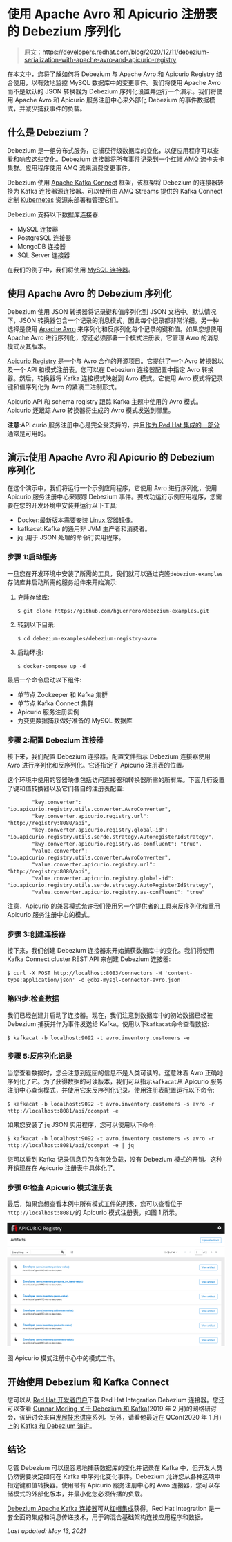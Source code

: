 # 使用 Apache Avro 和 Apicurio 注册表的 Debezium 序列化

> 原文：<https://developers.redhat.com/blog/2020/12/11/debezium-serialization-with-apache-avro-and-apicurio-registry>

在本文中，您将了解如何将 Debezium 与 Apache Avro 和 Apicurio Registry 结合使用，以有效地监控 MySQL 数据库中的变更事件。我们将使用 Apache Avro 而不是默认的 JSON 转换器为 Debezium 序列化设置并运行一个演示。我们将使用 Apache Avro 和 Apicurio 服务注册中心来外部化 Debezium 的事件数据模式，并减少捕获事件的负载。

## 什么是 Debezium？

Debezium 是一组分布式服务，它捕获行级数据库的变化，以便应用程序可以查看和响应这些变化。Debezium 连接器将所有事件记录到一个[红帽 AMQ 流](https://developers.redhat.com/blog/2018/10/29/how-to-run-kafka-on-openshift-the-enterprise-kubernetes-with-amq-streams/)卡夫卡集群。应用程序使用 AMQ 流来消费变更事件。

Debezium 使用 [Apache Kafka Connect](https://developers.redhat.com/blog/2020/02/14/using-secrets-in-apache-kafka-connect-configuration/) 框架，该框架将 Debezium 的连接器转换为 Kafka 连接器源连接器。可以使用由 AMQ Streams 提供的 Kafka Connect 定制 [Kubernetes](https://developers.redhat.com/topics/kubernetes) 资源来部署和管理它们。

Debezium 支持以下数据库连接器:

*   MySQL 连接器
*   PostgreSQL 连接器
*   MongoDB 连接器
*   SQL Server 连接器

在我们的例子中，我们将使用 [MySQL 连接器](https://debezium.io/documentation/reference/1.3/connectors/mysql.html)。

## 使用 Apache Avro 的 Debezium 序列化

Debezium 使用 JSON 转换器将记录键和值序列化到 JSON 文档中。默认情况下，JSON 转换器包含一个记录的消息模式，因此每个记录都非常详细。另一种选择是使用 [Apache Avro](https://avro.apache.org/) 来序列化和反序列化每个记录的键和值。如果您想使用 Apache Avro 进行序列化，您还必须部署一个模式注册表，它管理 Avro 的消息模式及其版本。

[Apicurio Registry](https://github.com/Apicurio/apicurio-registry) 是一个与 Avro 合作的开源项目。它提供了一个 Avro 转换器以及一个 API 和模式注册表。您可以在 Debezium 连接器配置中指定 Avro 转换器。然后，转换器将 Kafka 连接模式映射到 Avro 模式。它使用 Avro 模式将记录键和值序列化为 Avro 的紧凑二进制形式。

Apicurio API 和 schema registry 跟踪 Kafka 主题中使用的 Avro 模式。Apicurio 还跟踪 Avro 转换器将生成的 Avro 模式发送到哪里。

**注意**:API curio 服务注册中心是完全受支持的，并且[作为 Red Hat 集成的一部分](https://developers.redhat.com/blog/2020/12/09/new-features-and-storage-options-in-red-hat-integration-service-registry-1-1-ga/)通常是可用的。

## 演示:使用 Apache Avro 和 Apicurio 的 Debezium 序列化

在这个演示中，我们将运行一个示例应用程序，它使用 Avro 进行序列化，使用 Apicurio 服务注册中心来跟踪 Debezium 事件。要成功运行示例应用程序，您需要在您的开发环境中安装并运行以下工具:

*   Docker:最新版本需要安装 [Linux 容器镜像](https://docs.docker.com/engine/install/)。
*   kafkacat:Kafka 的通用非 JVM 生产者和消费者。
*   jq :用于 JSON 处理的命令行实用程序。

### 步骤 1:启动服务

一旦您在开发环境中安装了所需的工具，我们就可以通过克隆`debezium-examples`存储库并启动所需的服务组件来开始演示:

1.  克隆存储库:

    ```
    $ git clone https://github.com/hguerrero/debezium-examples.git
    ```

2.  转到以下目录:

    ```
    $ cd debezium-examples/debezium-registry-avro
    ```

3.  启动环境:

    ```
    $ docker-compose up -d
    ```

最后一个命令启动以下组件:

*   单节点 Zookeeper 和 Kafka 集群
*   单节点 Kafka Connect 集群
*   Apicurio 服务注册实例
*   为变更数据捕获做好准备的 MySQL 数据库

### 步骤 2:配置 Debezium 连接器

接下来，我们配置 Debezium 连接器。配置文件指示 Debezium 连接器使用 Avro 进行序列化和反序列化。它还指定了 Apicurio 注册表的位置。

这个环境中使用的容器映像包括访问连接器和转换器所需的所有库。下面几行设置了键和值转换器以及它们各自的注册表配置:

```
        "key.converter": "io.apicurio.registry.utils.converter.AvroConverter",
        "key.converter.apicurio.registry.url": "http://registry:8080/api",
        "key.converter.apicurio.registry.global-id": "io.apicurio.registry.utils.serde.strategy.AutoRegisterIdStrategy",
        "kwy.converter.apicurio.registry.as-confluent": "true",
        "value.converter": "io.apicurio.registry.utils.converter.AvroConverter",
        "value.converter.apicurio.registry.url": "http://registry:8080/api",
        "value.converter.apicurio.registry.global-id": "io.apicurio.registry.utils.serde.strategy.AutoRegisterIdStrategy",
        "value.converter.apicurio.registry.as-confluent": "true"

```

注意，Apicurio 的兼容模式允许我们使用另一个提供者的工具来反序列化和重用 Apicurio 服务注册中心的模式。

### 步骤 3:创建连接器

接下来，我们创建 Debezium 连接器来开始捕获数据库中的变化。我们将使用 Kafka Connect cluster REST API 来创建 Debezium 连接器:

```
$ curl -X POST http://localhost:8083/connectors -H 'content-type:application/json' -d @dbz-mysql-connector-avro.json

```

### 第四步:检查数据

我们已经创建并启动了连接器。现在，我们注意到数据库中的初始数据已经被 Debezium 捕获并作为事件发送给 Kafka。使用以下`kafkacat`命令查看数据:

```
$ kafkacat -b localhost:9092 -t avro.inventory.customers -e

```

### 步骤 5:反序列化记录

当您查看数据时，您会注意到返回的信息不是人类可读的。这意味着 Avro 正确地序列化了它。为了获得数据的可读版本，我们可以指示`kafkacat`从 Apicurio 服务注册中心查询模式，并使用它来反序列化记录。使用注册表配置运行以下命令:

```
$ kafkacat -b localhost:9092 -t avro.inventory.customers -s avro -r http://localhost:8081/api/ccompat -e

```

如果您安装了`jq` JSON 实用程序，您可以使用以下命令:

```
$ kafkacat -b localhost:9092 -t avro.inventory.customers -s avro -r http://localhost:8081/api/ccompat -e | jq

```

您可以看到 Kafka 记录信息只包含有效负载，没有 Debezium 模式的开销。这种开销现在在 Apicurio 注册表中具体化了。

### 步骤 6:检查 Apicurio 模式注册表

最后，如果您想查看本例中所有模式工件的列表，您可以查看位于`http://localhost:8081/`的 Apicurio 模式注册表，如图 1 所示。

[![The Apicurio registry lists six schema artifacts for this example.](img/8be8fc9207f024247284a860782258db.png)](https://github.com/hguerrero/debezium-examples/raw/main/debezium-registry-avro/schemas.png)

图 Apicurio 模式注册中心中的模式工件。

## 开始使用 Debezium 和 Kafka Connect

您可以从 [Red Hat 开发者门户](https://developers.redhat.com/products)下载 Red Hat Integration Debezium 连接器。您还可以查看 [Gunnar Morling 关于 Debezium 和 Kafka](https://developers.redhat.com/videos/youtube/QYbXDp4Vu-8/)(2019 年 2 月)的网络研讨会，该研讨会来自[发展技术讲座](https://developers.redhat.com/devnation/the-show)系列。另外，请看他最近在 QCon(2020 年 1 月)上的 [Kafka 和 Debezium 演讲](https://www.infoq.com/presentations/data-streaming-kafka-debezium/)。

## 结论

尽管 Debezium 可以很容易地捕获数据库的变化并记录在 Kafka 中，但开发人员仍然需要决定如何在 Kafka 中序列化变化事件。Debezium 允许您从各种选项中指定键和值转换器。使用带有 Apicurio 服务注册中心的 Avro 连接器，您可以存储模式的外部化版本，并最小化您必须传播的负载。

[Debezium Apache Kafka 连接器](https://developers.redhat.com/topics/event-driven/connectors)可从[红帽集成](https://developers.redhat.com/integration)获得。Red Hat Integration 是一套全面的集成和消息传递技术，用于跨混合基础架构连接应用程序和数据。

*Last updated: May 13, 2021*
